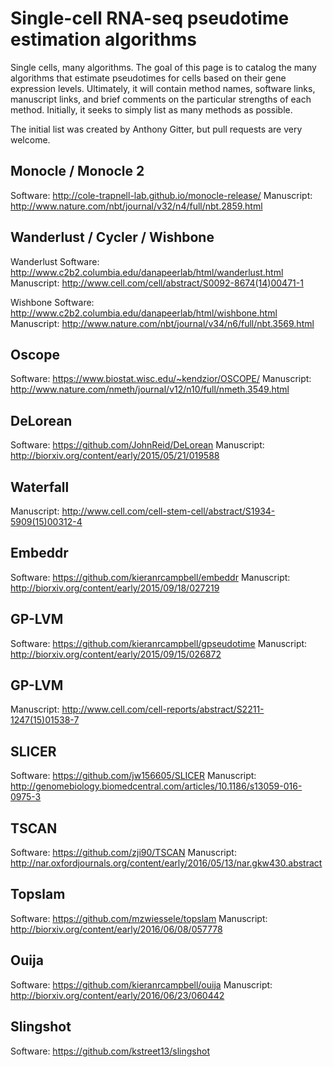 # Single-cell RNA-seq pseudotime estimation algorithms

Single cells, many algorithms.  The goal of this page is to catalog the many
algorithms that estimate pseudotimes for cells based on their gene expression
levels.  Ultimately, it will contain method names, software links, manuscript
links, and brief comments on the particular strengths of each method.
Initially, it seeks to simply list as many methods as possible.

The initial list was created by Anthony Gitter, but pull requests are very welcome.

## Monocle / Monocle 2
Software: http://cole-trapnell-lab.github.io/monocle-release/
Manuscript: http://www.nature.com/nbt/journal/v32/n4/full/nbt.2859.html

## Wanderlust / Cycler / Wishbone
Wanderlust
Software: http://www.c2b2.columbia.edu/danapeerlab/html/wanderlust.html
Manuscript: http://www.cell.com/cell/abstract/S0092-8674(14)00471-1

Wishbone
Software: http://www.c2b2.columbia.edu/danapeerlab/html/wishbone.html
Manuscript: http://www.nature.com/nbt/journal/v34/n6/full/nbt.3569.html

## Oscope
Software: https://www.biostat.wisc.edu/~kendzior/OSCOPE/
Manuscript: http://www.nature.com/nmeth/journal/v12/n10/full/nmeth.3549.html

## DeLorean
Software: https://github.com/JohnReid/DeLorean
Manuscript: http://biorxiv.org/content/early/2015/05/21/019588

## Waterfall
Manuscript: http://www.cell.com/cell-stem-cell/abstract/S1934-5909(15)00312-4

## Embeddr
Software: https://github.com/kieranrcampbell/embeddr
Manuscript: http://biorxiv.org/content/early/2015/09/18/027219

## GP-LVM
Software: https://github.com/kieranrcampbell/gpseudotime
Manuscript: http://biorxiv.org/content/early/2015/09/15/026872

## GP-LVM
Manuscript: http://www.cell.com/cell-reports/abstract/S2211-1247(15)01538-7

## SLICER
Software: https://github.com/jw156605/SLICER
Manuscript: http://genomebiology.biomedcentral.com/articles/10.1186/s13059-016-0975-3

## TSCAN
Software: https://github.com/zji90/TSCAN
Manuscript: http://nar.oxfordjournals.org/content/early/2016/05/13/nar.gkw430.abstract

## Topslam
Software: https://github.com/mzwiessele/topslam
Manuscript: http://biorxiv.org/content/early/2016/06/08/057778

## Ouija
Software: https://github.com/kieranrcampbell/ouija
Manuscript: http://biorxiv.org/content/early/2016/06/23/060442

## Slingshot
Software: https://github.com/kstreet13/slingshot
